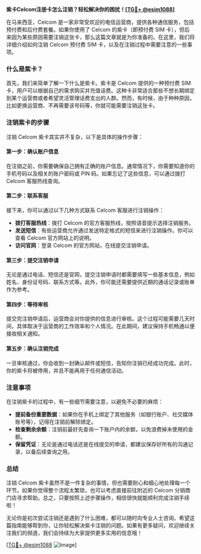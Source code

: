 **紫卡Celcom注册卡怎么注销？轻松解决你的困扰！[[TG💪+ @esim1088](https://t.me/s/esim1088)]**

在马来西亚，Celcom 是一家非常受欢迎的电信运营商，提供各种通信服务，包括预付费和后付费套餐。如果你使用了 Celcom 的紫卡（即预付费 SIM 卡），但后来因为某些原因需要注销这张卡，那么这篇文章就是为你准备的。在这里，我们将详细介绍如何注销 Celcom 预付费 SIM 卡，以及在注销过程中需要注意的一些事项。

### 什么是紫卡？

首先，我们来简单了解一下什么是紫卡。紫卡是 Celcom 提供的一种预付费 SIM 卡，用户可以根据自己的需求购买并充值话费。这种卡非常适合那些不想长期绑定到某个运营商或者希望灵活管理话费支出的人群。然而，有时候，由于种种原因，比如更换运营商、不再需要该号码等，你就可能需要注销这张卡。

### 注销紫卡的步骤

注销 Celcom 紫卡其实并不复杂，以下是具体的操作步骤：

#### 第一步：确认账户信息

在注销之前，你需要确保自己拥有正确的账户信息。通常情况下，你需要知道你的手机号码以及相关的账户密码或 PIN 码。如果忘记了这些信息，可以通过拨打 Celcom 客服热线查询。

#### 第二步：联系客服

接下来，你可以通过以下几种方式联系 Celcom 客服进行注销操作：

- **拨打客服热线**：拨打 Celcom 的官方客服热线，按照语音提示选择注销服务。
- **发送短信**：有些运营商允许通过发送特定格式的短信来进行注销操作。你可以查看 Celcom 官方网站上的说明。
- **访问官网**：登录 Celcom 的官方网站，在线提交注销申请。

#### 第三步：提交注销申请

无论是通过电话、短信还是官网，提交注销申请时都需要填写一些基本信息，例如姓名、身份证号码、联系方式等。此外，你可能还需要提供近期的通话记录或账单作为参考。

#### 第四步：等待审核

提交完注销申请后，运营商会对你提供的信息进行审核。这个过程可能需要几天时间，具体取决于运营商的工作效率和个人情况。在此期间，建议保持手机畅通以便接收相关通知。

#### 第五步：确认注销完成

一旦审核通过，你会收到一封确认邮件或短信，告知你注销已经成功完成。此时，你的紫卡将被停用，并且不能再用于任何通信活动。

### 注意事项

在注销紫卡的过程中，有一些细节需要注意，以避免不必要的麻烦：

- **提前备份重要数据**：如果你在手机上绑定了其他服务（如银行账户、社交媒体账号等），记得在注销前解除绑定。
- **检查剩余余额**：注销前最好先查询一下账户内的余额，以免浪费掉未使用的金额。
- **保留凭证**：无论是通过电话还是在线提交的申请，都建议保存好所有的沟通记录，以备后续查询之用。

### 总结

注销 Celcom 紫卡虽然不是一件复杂的事情，但也需要耐心和细心地处理每一个环节。如果你觉得整个流程太繁琐，也可以考虑直接前往附近的 Celcom 分销商门店寻求帮助。总之，只要按照上述步骤操作，相信很快就能顺利完成注销手续啦！

无论你是初次尝试注销还是遇到了什么困难，都可以随时向专业人士咨询。希望这篇指南能够帮到你，让你轻松解决紫卡注销的问题。如果有更多疑问，欢迎继续关注我们的频道，我们会持续为大家提供更多实用的信息哦！

[[TG💪+ @esim1088](https://t.me/s/esim1088) ![Image](https://i.postimg.cc/4NQfJmqS/Snipaste-2025-05-13-00-14-12.png)]